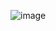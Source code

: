 ![image](https://github.com/izachwei/note-book/assets/37742706/5fd659bd-4025-4fd5-9d8e-be53164b8e09)
